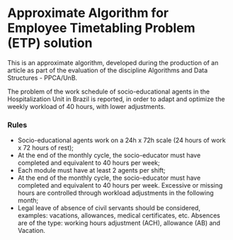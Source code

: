# Approximate Algorithm for Employee Timetabling Problem (ETP) solution

This is an approximate algorithm, developed during the production of an article as part of the evaluation of the discipline Algorithms and Data Structures - PPCA/UnB.

The problem of the work schedule of socio-educational agents in the Hospitalization Unit in Brazil is reported, in order to adapt and optimize the weekly workload of 40 hours, with lower adjustments.

### Rules
- Socio-educational agents work on a 24h x 72h scale (24 hours of work x 72 hours of rest);
- At the end of the monthly cycle, the socio-educator must have completed and equivalent to 40 hours per week;
- Each module must have at least 2 agents per shift;
- At the end of the monthly cycle, the socio-educator must have completed and equivalent to 40 hours per week. Excessive or missing hours are controlled through workload adjustments in the following month;
- Legal leave of absence of civil servants should be considered, examples: vacations, allowances, medical certificates, etc. Absences are of the type: working hours adjustment (ACH), allowance (AB) and Vacation.
